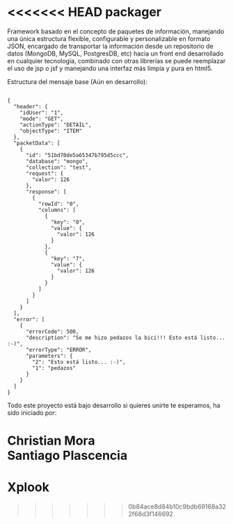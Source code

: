 <<<<<<< HEAD
packager
========

Framework basado en el concepto de paquetes de información, manejando una única estructura flexible, configurable y personalizable en formato JSON, encargado de transportar la información desde un repositorio de datos (MongoDB, MySQL, PostgresDB, etc) hacia un front end desarrollado en cualquier tecnología, combinado con otras librerías se puede reemplazar el uso de jsp o jsf y manejando una interfaz más limpia y pura en html5.


Estructura del mensaje base (Aún en desarrollo):
<pre><code>
{
  "header": {
    "idUser": "1",
    "mode": "GET",
    "actionType": "DETAIL",
    "objectType": "ITEM"
  },
  "packetData": [
    {
      "id": "51bd70de5a65347b795d5ccc",
      "database": "mongo",
      "collection": "test",
      "request": {
        "valor": 126
      },
      "response": [
        {
          "rowId": "0",
          "columns": [
            {
              "key": "0",
              "value": {
                "valor": 126
              }
            },
            {
              "key": "7",
              "value": {
                "valor": 126
              }
            }
          ]
        }
      ]
    }
  ],
  "error": [
    {
      "errorCode": 500,
      "description": "Se me hizo pedazos la bici!!! Esto está listo... :-)",
      "errorType": "ERROR",
      "parameters": {
        "2": "Esto está listo... :-)",
        "1": "pedazos"
      }
    }
  ]
}
</code></pre>

Todo este proyecto está bajo desarrollo si quieres unirte te esperamos, ha sido iniciado por:

Christian Mora<br/>
Santiago Plascencia
=======
Xplook
======
>>>>>>> 0b84ace8d84b10c9bdb69168a322f68d3f146692
